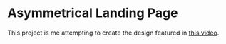 # Asymmetrical Landing Page

This project is me attempting to create the design featured in [this video](https://www.youtube.com/watch?v=QBfblbmTTF4).
